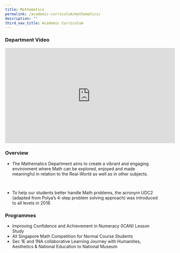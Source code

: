 ```yaml
---
title: Mathematics
permalink: /academic-curriculum/mathematics/
description: ""
third_nav_title: Academic Curriculum
---
```

### Department Video

<div class="bp-youtube">

<iframe width="560" height="315" src="https://www.youtube.com/embed/1bSXeCo2fZI" title="YouTube video player" frameborder="0" allow="accelerometer; autoplay; clipboard-write; encrypted-media; gyroscope; picture-in-picture" allowfullscreen=""></iframe>

</div>

### Overview

* The Mathematics Department aims to create a vibrant and engaging environment where Math can be explored, enjoyed and made meaningful in relation to the Real-World as well as in other subjects.
<br>

* To help our students better handle Math problems, the acronym UDC2 (adapted from Polya’s 4-step problem solving approach) was introduced to all levels in 2018.


### Programmes

* Improving Confidence and Achievement in Numeracy (ICAN) Lesson Study 
* All Singapore Math Competition for Normal Course Students
* Sec 1E and 1NA collaborative Learning Journey with Humanities, Aesthetics &amp; National Education to National Museum